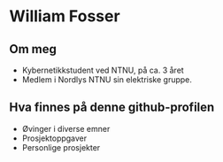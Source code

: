 # William Fosser

## Om meg
* Kybernetikkstudent ved NTNU, på ca. 3 året
* Medlem i Nordlys NTNU sin elektriske gruppe. 

## Hva finnes på denne github-profilen
* Øvinger i diverse emner
* Prosjektoppgaver
* Personlige prosjekter
